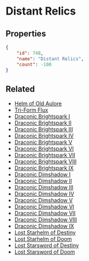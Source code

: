 # Distant Relics

<no description available>

## Properties

```json
{
    "id": 748,
    "name": "Distant Relics",
    "count": -100
}
```

## Related

- [Helm of Old Aulore](../items/20914-helm-of-old-aulore.md)
- [Tri-Form Flux](../items/21957-tri-form-flux.md)
- [Draconic Brightspark I](../items/18847-draconic-brightspark-i.md)
- [Draconic Brightspark II](../items/18848-draconic-brightspark-ii.md)
- [Draconic Brightspark III](../items/18849-draconic-brightspark-iii.md)
- [Draconic Brightspark IV](../items/18850-draconic-brightspark-iv.md)
- [Draconic Brightspark V](../items/18851-draconic-brightspark-v.md)
- [Draconic Brightspark VI](../items/18852-draconic-brightspark-vi.md)
- [Draconic Brightspark VII](../items/18853-draconic-brightspark-vii.md)
- [Draconic Brightspark VIII](../items/18854-draconic-brightspark-viii.md)
- [Draconic Brightspark IX](../items/18855-draconic-brightspark-ix.md)
- [Draconic Dimshadow I](../items/18856-draconic-dimshadow-i.md)
- [Draconic Dimshadow II](../items/18857-draconic-dimshadow-ii.md)
- [Draconic Dimshadow III](../items/18858-draconic-dimshadow-iii.md)
- [Draconic Dimshadow IV](../items/18859-draconic-dimshadow-iv.md)
- [Draconic Dimshadow V](../items/18860-draconic-dimshadow-v.md)
- [Draconic Dimshadow VI](../items/18861-draconic-dimshadow-vi.md)
- [Draconic Dimshadow VII](../items/18862-draconic-dimshadow-vii.md)
- [Draconic Dimshadow VIII](../items/18863-draconic-dimshadow-viii.md)
- [Draconic Dimshadow IX](../items/18864-draconic-dimshadow-ix.md)
- [Lost Starhelm of Destiny](../items/20307-lost-starhelm-of-destiny.md)
- [Lost Starhelm of Doom](../items/20308-lost-starhelm-of-doom.md)
- [Lost Starsword of Destiny](../items/19666-lost-starsword-of-destiny.md)
- [Lost Starsword of Doom](../items/19667-lost-starsword-of-doom.md)

